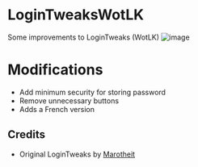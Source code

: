 # LoginTweaksWotLK
Some improvements to LoginTweaks (WotLK)
![image](https://www.wowmodding.net/uploads/monthly_2021_12/Logo.png.86b014880fafce4d981e1a8b631cd454.png)

# Modifications
- Add minimum security for storing password
- Remove unnecessary buttons
- Adds a French version

## Credits
- Original LoginTweaks by [Marotheit](https://www.wowmodding.net/files/file/276-logintweaks-wotlk/)
